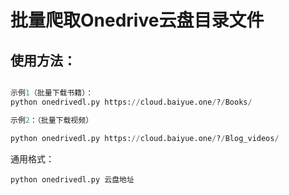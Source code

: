 # 批量爬取Onedrive云盘目录文件

## 使用方法：

```python

示例1（批量下载书籍）：
python onedrivedl.py https://cloud.baiyue.one/?/Books/

示例2：（批量下载视频）

python onedrivedl.py https://cloud.baiyue.one/?/Blog_videos/
```

通用格式：

```
python onedrivedl.py 云盘地址
```
